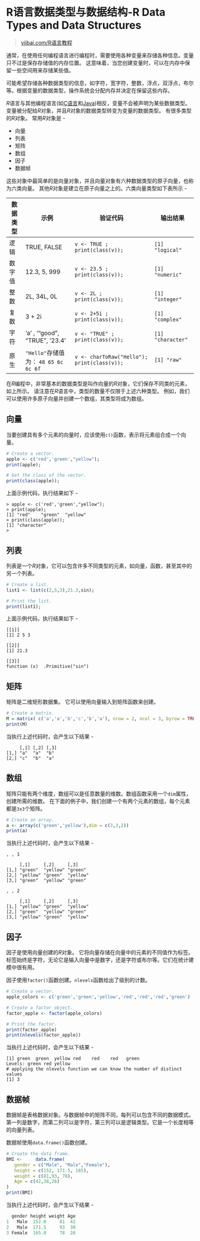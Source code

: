 # R语言数据类型与数据结构-R Data Types and Data Structures

> [yiibai.com/R语言教程](http://www.yiibai.com/r/r_data_types.html#article-start)

通常，在使用任何编程语言进行编程时，需要使用各种变量来存储各种信息。变量只不过是保存存储值的内存位置。 这意味着，当您创建变量时，可以在内存中保留一些空间用来存储某些值。

可能希望存储各种数据类型的信息，如字符，宽字符，整数，浮点，双浮点，布尔等。根据变量的数据类型，操作系统会分配内存并决定在保留这些内存。

*R*语言与其他编程语言(如[C语言](http://www.yiibai.com/cprogramming/)和[Java](http://www.yiibai.com/java/))相反，变量不会被声明为某些数据类型。 变量被分配给*R*对象，并且*R*对象的数据类型转变为变量的数据类型。 有很多类型的*R*对象。 常用*R*对象是 -

- 向量
- 列表
- 矩阵
- 数组
- 因子
- 数据帧

这些对象中最简单的是向量对象，并且向量对象有六种数据类型的原子向量，也称为六类向量。 其他*R*对象是建立在原子向量之上的。六类向量类型如下表所示 -

| 数据类型 | 示例                              | 验证代码                                     | 输出结果              |
| ---- | ------------------------------- | ---------------------------------------- | ----------------- |
| 逻辑   | TRUE, FALSE                     | `v <- TRUE ; print(class(v));`           | `[1] "logical"`   |
| 数字值  | 12.3, 5, 999                    | `v <- 23.5 ; print(class(v));`           | `[1] "numeric"`   |
| 整数   | 2L, 34L, 0L                     | `v <- 2L ; print(class(v));`             | `[1] "integer"`   |
| 复数   | 3 + 2i                          | `v <- 2+5i ; print(class(v));`           | `[1] "complex"`   |
| 字符   | ‘a’ , ‘“good”, “TRUE”, ‘23.4’   | `v <- "TRUE" ; print(class(v));`         | `[1] "character"` |
| 原生   | `"Hello"`存储值为： `48 65 6c 6c 6f` | `v <- charToRaw("Hello"); print(class(v));` | `[1] "raw"`       |

在*R*编程中，非常基本的数据类型是叫作向量的*R*对象，它们保存不同类的元素，如上所示。 请注意在*R*语言中，类型的数量不仅限于上述六种类型。 例如，我们可以使用许多原子向量并创建一个数组，其类型将成为数组。

## 向量

当要创建具有多个元素的向量时，应该使用`c()`函数，表示将元素组合成一个向量。

```R
# Create a vector.
apple <- c('red','green',"yellow");
print(apple);

# Get the class of the vector.
print(class(apple));
```

上面示例代码，执行结果如下 -

```shell
> apple <- c('red','green',"yellow");
> print(apple);
[1] "red"    "green"  "yellow"
> print(class(apple));
[1] "character"
>
```

## 列表

列表是一个*R*对象，它可以包含许多不同类型的元素，如向量，函数，甚至其中的另一个列表。

```R
# Create a list.
list1 <- list(c(2,5,3),21.3,sin);

# Print the list.
print(list1);
```

上面示例代码，执行结果如下 -

```shell
[[1]]
[1] 2 5 3

[[2]]
[1] 21.3

[[3]]
function (x)  .Primitive("sin")
```

## 矩阵

矩阵是二维矩形数据集。 它可以使用向量输入到矩阵函数来创建。

```R
# Create a matrix.
M = matrix( c('a','a','b','c','b','a'), nrow = 2, ncol = 3, byrow = TRUE)
print(M)
```

当执行上述代码时，会产生以下结果 -

```shell
     [,1] [,2] [,3]
[1,] "a"  "a"  "b"
[2,] "c"  "b"  "a"
```

## 数组

矩阵只能有两个维度，数组可以是任意数量的维数。数组函数采用一个`dim`属性，创建所需的维数。 在下面的例子中，我们创建一个有两个元素的数组，每个元素都是`3x3`个矩阵。

```R
# Create an array.
a <- array(c('green','yellow'),dim = c(3,3,2))
print(a)
```

当执行上述代码时，会产生以下结果 -

```shell
, , 1

     [,1]     [,2]     [,3]
[1,] "green"  "yellow" "green"
[2,] "yellow" "green"  "yellow"
[3,] "green"  "yellow" "green"

, , 2

     [,1]     [,2]     [,3]
[1,] "yellow" "green"  "yellow"
[2,] "green"  "yellow" "green"
[3,] "yellow" "green"  "yellow"

```

## 因子

因子是使用向量创建的*R*对象。 它将向量存储在向量中的元素的不同值作为标签。标签始终是字符，无论它是输入向量中是数字，还是字符或布尔等。它们在统计建模中很有用。

因子使用`factor()`函数创建。`nlevels`函数给出了级别的计数。

```R
# Create a vector.
apple_colors <- c('green','green','yellow','red','red','red','green')

# Create a factor object.
factor_apple <- factor(apple_colors)

# Print the factor.
print(factor_apple)
print(nlevels(factor_apple))
```

当执行上述代码时，会产生以下结果 -

```shell
[1] green  green  yellow red    red    red   green 
Levels: green red yellow
# applying the nlevels function we can know the number of distinct values
[1] 3
```

## 数据帧

数据帧是表格数据对象。与数据帧中的矩阵不同，每列可以包含不同的数据模式。 第一列是数字，而第二列可以是字符，第三列可以是逻辑类型。它是一个长度相等的向量列表。

数据帧使用`data.frame()`函数创建。

```R
# Create the data frame.
BMI <-     data.frame(
   gender = c("Male", "Male","Female"), 
   height = c(152, 171.5, 165), 
   weight = c(81,93, 78),
   Age = c(42,38,26)
)
print(BMI)
```

当执行上述代码时，会产生以下结果 -

```R
  gender height weight Age
1   Male  152.0     81  42
2   Male  171.5     93  38
3 Female  165.0     78  26
```